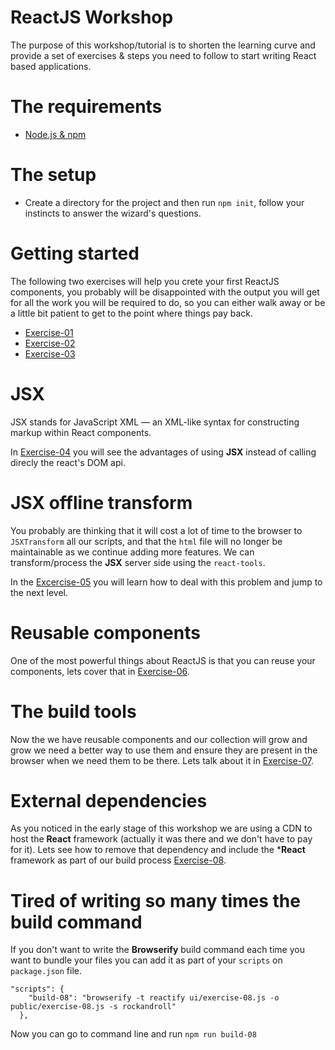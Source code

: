 # ReactJS Workshop

The purpose of this workshop/tutorial is to shorten the learning curve and provide a set of exercises & steps you need to follow to start writing React based applications.

# The requirements

- [Node.js & npm](https://docs.npmjs.com/getting-started/installing-node)

# The setup

- Create a directory for the project and then run `npm init`, follow your instincts to answer the wizard's questions.

# Getting started

The following two exercises will help you crete your first ReactJS components, you probably will be disappointed with the output you will get for all the work you will be required to do, so you can either walk away or be a little bit patient to get to the point where things pay back.

- [Exercise-01](exercise-01.md)
- [Exercise-02](exercise-02.md)
- [Exercise-03](exercise-03.md)

# JSX

JSX stands for JavaScript XML — an XML-like syntax for constructing markup within React components.

In [Exercise-04](exercise-04.md) you will see the advantages of using **JSX** instead of calling direcly the react's DOM api.

# JSX offline transform

You probably are thinking that it will cost a lot of time to the browser to `JSXTransform` all our scripts, and that the `html` file will no longer be maintainable as we continue adding more features. We can transform/process the **JSX** server side using the `react-tools`.

In the [Excercise-05](exercise-05.md) you will learn how to deal with this problem and jump to the next level.

# Reusable components

One of the most powerful things about ReactJS is that you can reuse your components, lets cover that in [Exercise-06](exercise-06.md).

# The build tools

Now the we have reusable components and our collection will grow and grow we need a better way to use them and ensure they are present in the browser when we need them to be there. Lets talk about it in [Exercise-07](exercise-07.md).

# External dependencies

As you noticed in the early stage of this workshop we are using a CDN to host the **React** framework (actually it was there and we don't have to pay for it). Lets see how to remove that dependency and include the ***React** framework as part of our build process [Exercise-08](exercise-08.md).

# Tired of writing so many times the build command

If you don't want to write the **Browserify** build command each time you want to bundle your files you can add it as part of your `scripts` on `package.json` file.

```
"scripts": {
    "build-08": "browserify -t reactify ui/exercise-08.js -o public/exercise-08.js -s rockandroll"
  },
```

Now you can go to command line and run `npm run build-08`
